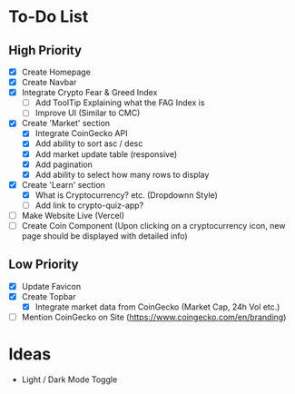 # To-Do List

## High Priority

- [x] Create Homepage
- [x] Create Navbar
- [x] Integrate Crypto Fear & Greed Index
  - [ ] Add ToolTip Explaining what the FAG Index is
  - [ ] Improve UI (Similar to CMC)
- [x] Create 'Market' section
  - [x] Integrate CoinGecko API
  - [x] Add ability to sort asc / desc
  - [x] Add market update table (responsive)
  - [x] Add pagination
  - [x] Add ability to select how many rows to display
- [x] Create 'Learn' section
  - [x] What is Cryptocurrency? etc. (Dropdownn Style)
  - [ ] Add link to crypto-quiz-app?
- [ ] Make Website Live (Vercel)
- [ ] Create Coin Component (Upon clicking on a cryptocurrency icon, new page should be displayed with detailed info)

## Low Priority

- [x] Update Favicon
- [x] Create Topbar
  - [x] Integrate market data from CoinGecko (Market Cap, 24h Vol etc.)
- [ ] Mention CoinGecko on Site (https://www.coingecko.com/en/branding)

# Ideas

- Light / Dark Mode Toggle
